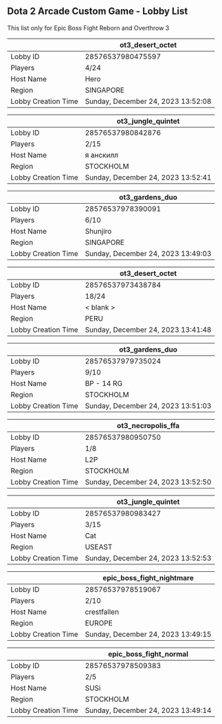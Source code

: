 ## Dota 2 Arcade Custom Game - Lobby List

This list only for Epic Boss Fight Reborn and Overthrow 3

|  | ot3_desert_octet |
| ------ | ------ |
| Lobby ID | 28576537980475597 |
| Players | 4/24 |
| Host Name | Hero |
| Region | SINGAPORE |
| Lobby Creation Time | Sunday, December 24, 2023 13:52:08 |


|  | ot3_jungle_quintet |
| ------ | ------ |
| Lobby ID | 28576537980842876 |
| Players | 2/15 |
| Host Name | я анскилл |
| Region | STOCKHOLM |
| Lobby Creation Time | Sunday, December 24, 2023 13:52:41 |


|  | ot3_gardens_duo |
| ------ | ------ |
| Lobby ID | 28576537978390091 |
| Players | 6/10 |
| Host Name | Shunjiro |
| Region | SINGAPORE |
| Lobby Creation Time | Sunday, December 24, 2023 13:49:03 |


|  | ot3_desert_octet |
| ------ | ------ |
| Lobby ID | 28576537973438784 |
| Players | 18/24 |
| Host Name | < blank > |
| Region | PERU |
| Lobby Creation Time | Sunday, December 24, 2023 13:41:48 |


|  | ot3_gardens_duo |
| ------ | ------ |
| Lobby ID | 28576537979735024 |
| Players | 9/10 |
| Host Name | BP - 14 RG |
| Region | STOCKHOLM |
| Lobby Creation Time | Sunday, December 24, 2023 13:51:03 |


|  | ot3_necropolis_ffa |
| ------ | ------ |
| Lobby ID | 28576537980950750 |
| Players | 1/8 |
| Host Name | L2P |
| Region | STOCKHOLM |
| Lobby Creation Time | Sunday, December 24, 2023 13:52:50 |


|  | ot3_jungle_quintet |
| ------ | ------ |
| Lobby ID | 28576537980983427 |
| Players | 3/15 |
| Host Name | Cat |
| Region | USEAST |
| Lobby Creation Time | Sunday, December 24, 2023 13:52:53 |


|  | epic_boss_fight_nightmare |
| ------ | ------ |
| Lobby ID | 28576537978519067 |
| Players | 2/10 |
| Host Name | crestfallen |
| Region | EUROPE |
| Lobby Creation Time | Sunday, December 24, 2023 13:49:15 |


|  | epic_boss_fight_normal |
| ------ | ------ |
| Lobby ID | 28576537978509383 |
| Players | 2/5 |
| Host Name | SUSi |
| Region | STOCKHOLM |
| Lobby Creation Time | Sunday, December 24, 2023 13:49:14 |


